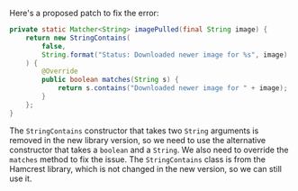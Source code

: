Here's a proposed patch to fix the error:
```java
private static Matcher<String> imagePulled(final String image) {
    return new StringContains(
        false,
        String.format("Status: Downloaded newer image for %s", image)
    ) {
        @Override
        public boolean matches(String s) {
            return s.contains("Downloaded newer image for " + image);
        }
    };
}
```
The `StringContains` constructor that takes two `String` arguments is removed in the new library version, so we need to use the alternative constructor that takes a `boolean` and a `String`. We also need to override the `matches` method to fix the issue. The `StringContains` class is from the Hamcrest library, which is not changed in the new version, so we can still use it.